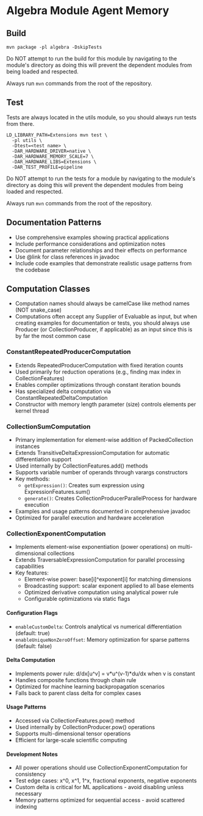# Algebra Module Agent Memory

## Build

```shell
mvn package -pl algebra -DskipTests
```

Do NOT attempt to run the build for this module by navigating to the
module's directory as doing this will prevent the dependent modules
from being loaded and respected.

Always run `mvn` commands from the root of the repository.

## Test

Tests are always located in the utils module, so you should always run tests from there.

```shell
LD_LIBRARY_PATH=Extensions mvn test \
  -pl utils \
  -Dtest=<test name> \
  -DAR_HARDWARE_DRIVER=native \
  -DAR_HARDWARE_MEMORY_SCALE=7 \
  -DAR_HARDWARE_LIBS=Extensions \
  -DAR_TEST_PROFILE=pipeline
```

Do NOT attempt to run the tests for a module by navigating to the
module's directory as doing this will prevent the dependent modules
from being loaded and respected.

Always run `mvn` commands from the root of the repository.

## Documentation Patterns
- Use comprehensive examples showing practical applications
- Include performance considerations and optimization notes
- Document parameter relationships and their effects on performance
- Use @link for class references in javadoc
- Include code examples that demonstrate realistic usage patterns from the codebase


## Computation Classes

- Computation names should always be camelCase like method names (NOT snake_case)
- Computations often accept any Supplier of Evaluable as input, but when creating
  examples for documentation or tests, you should always use Producer (or
  CollectionProducer, if applicable) as an input since this is by far the most
  common case

### ConstantRepeatedProducerComputation
- Extends RepeatedProducerComputation with fixed iteration counts
- Used primarily for reduction operations (e.g., finding max index in CollectionFeatures)
- Enables compiler optimizations through constant iteration bounds
- Has specialized delta computation via ConstantRepeatedDeltaComputation
- Constructor with memory length parameter (size) controls elements per kernel thread

### CollectionSumComputation
- Primary implementation for element-wise addition of PackedCollection instances
- Extends TransitiveDeltaExpressionComputation for automatic differentiation support
- Used internally by CollectionFeatures.add() methods
- Supports variable number of operands through varargs constructors
- Key methods:
  - `getExpression()`: Creates sum expression using ExpressionFeatures.sum()
  - `generate()`: Creates CollectionProducerParallelProcess for hardware execution
- Examples and usage patterns documented in comprehensive javadoc
- Optimized for parallel execution and hardware acceleration

### CollectionExponentComputation
- Implements element-wise exponentiation (power operations) on multi-dimensional collections
- Extends TraversableExpressionComputation for parallel processing capabilities
- Key features:
  - Element-wise power: base[i]^exponent[i] for matching dimensions
  - Broadcasting support: scalar exponent applied to all base elements
  - Optimized derivative computation using analytical power rule
  - Configurable optimizations via static flags

#### Configuration Flags
- `enableCustomDelta`: Controls analytical vs numerical differentiation (default: true)
- `enableUniqueNonZeroOffset`: Memory optimization for sparse patterns (default: false)

#### Delta Computation
- Implements power rule: d/dx[u^v] = v*u^(v-1)*du/dx when v is constant
- Handles composite functions through chain rule
- Optimized for machine learning backpropagation scenarios
- Falls back to parent class delta for complex cases

#### Usage Patterns
- Accessed via CollectionFeatures.pow() method
- Used internally by CollectionProducer.pow() operations
- Supports multi-dimensional tensor operations
- Efficient for large-scale scientific computing

#### Development Notes
- All power operations should use CollectionExponentComputation for consistency
- Test edge cases: x^0, x^1, 1^x, fractional exponents, negative exponents
- Custom delta is critical for ML applications - avoid disabling unless necessary
- Memory patterns optimized for sequential access - avoid scattered indexing
